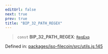 ```yaml
---
editUrl: false
next: true
prev: true
title: "BIP_32_PATH_REGEX"
---
```


> `const` **BIP\_32\_PATH\_REGEX**: [`RegExp`](https://developer.mozilla.org/docs/Web/JavaScript/Reference/Global_Objects/RegExp)

Defined in: [packages/iso-filecoin/src/utils.js:145](https://github.com/hugomrdias/filecoin/blob/main/packages/iso-filecoin/src/utils.js#L145)
